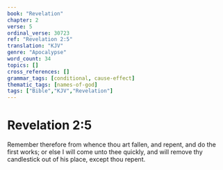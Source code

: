 ```yaml
---
book: "Revelation"
chapter: 2
verse: 5
ordinal_verse: 30723
ref: "Revelation 2:5"
translation: "KJV"
genre: "Apocalypse"
word_count: 34
topics: []
cross_references: []
grammar_tags: [conditional, cause-effect]
thematic_tags: [names-of-god]
tags: ["Bible","KJV","Revelation"]
---
```


# Revelation 2:5

Remember therefore from whence thou art fallen, and repent, and do the first works; or else I will come unto thee quickly, and will remove thy candlestick out of his place, except thou repent.
